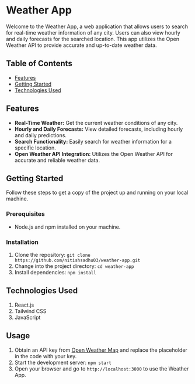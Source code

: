 # Weather App

Welcome to the Weather App, a web application that allows users to search for real-time weather information of any city. Users can also view hourly and daily forecasts for the searched location. This app utilizes the Open Weather API to provide accurate and up-to-date weather data.

## Table of Contents
- [Features](#features)
- [Getting Started](#getting-started)
- [Technologies Used](#technologies-used)


## Features
- **Real-Time Weather:** Get the current weather conditions of any city.
- **Hourly and Daily Forecasts:** View detailed forecasts, including hourly and daily predictions.
- **Search Functionality:** Easily search for weather information for a specific location.
- **Open Weather API Integration:** Utilizes the Open Weather API for accurate and reliable weather data.


## Getting Started
Follow these steps to get a copy of the project up and running on your local machine.

### Prerequisites
- Node.js and npm installed on your machine.

### Installation
1. Clone the repository: `git clone https://github.com/nitishsadhu03/weather-app.git`
2. Change into the project directory: `cd weather-app`
3. Install dependencies: `npm install`

## Technologies Used
1. React.js
2. Tailwind CSS
3. JavaScript

## Usage
1. Obtain an API key from [Open Weather Map](https://openweathermap.org/api) and replace the placeholder in the code with your key.
2. Start the development server: `npm start`
3. Open your browser and go to `http://localhost:3000` to use the Weather App.


